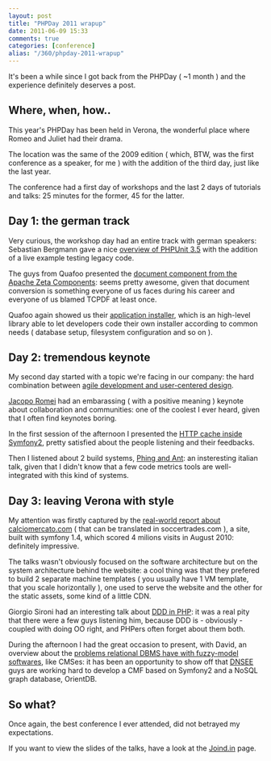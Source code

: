 ```yaml
---
layout: post
title: "PHPDay 2011 wrapup"
date: 2011-06-09 15:33
comments: true
categories: [conference]
alias: "/360/phpday-2011-wrapup"
---
```


It's been a while since I got back from the PHPDay ( ~1 month ) and the experience definitely deserves a post.
<!-- more -->

## Where, when, how..

This year's PHPDay has been held in Verona, the wonderful place where Romeo and Juliet had their drama.

The location was the same of the 2009 edition ( which, BTW, was the first conference as a speaker, for me ) with the addition of the third day, just like the last year.

The conference had a first day of workshops and the last 2 days of tutorials and talks: 25 minutes for the former, 45 for the latter.

## Day 1: the german track

Very curious, the workshop day had an entire track with german speakers: Sebastian Bergmann gave a nice [overview of PHPUnit 3.5](http://www.phpday.it/2011/session/testing-lamp-applications) with the addition of a live example testing legacy code.

The guys from Quafoo presented the [document component from the Apache Zeta Components](http://www.phpday.it/2011/session/any-any-convert-your-documents): seems pretty awesome, given that document conversion is something everyone of us faces during his career and everyone of us blamed TCPDF at least once.

Quafoo again showed us their [application installer](http://www.phpday.it/2011/session/generic-php-application-installer), which is an high-level library able to let developers code their own installer according to common needs ( database setup, filesystem configuration and so on ).

## Day 2: tremendous keynote

My second day started with a topic we're facing in our company: the hard combination between [agile development and user-centered design](http://www.phpday.it/2011/session/just-married-user-centred-design-and-agile).

[Jacopo Romei](http://www.phpday.it/2011/session/many-many-no-man-island) had an embarassing ( with a positive meaning ) keynote about collaboration and communities: one of the coolest I ever heard, given that I often find keynotes boring.

In the first session of the afternoon I presented the [HTTP cache inside Symfony2](http://www.phpday.it/2011/session/be-lazy-be-esi-http-caching-and-symfony2-0), pretty satisfied about the people listening and their feedbacks.

Then I listened about 2 build systems, [Phing and Ant](http://www.phpday.it/2011/session/phing-vs-ant-parola-chiave-automatizzare): an insteresting italian talk, given that I didn't know that a few code metrics tools are well-integrated with this kind of systems.

## Day 3: leaving Verona with style

My attention was firstly captured by the [real-world report about calciomercato.com](http://www.phpday.it/2011/session/symfony-e-grandi-numeri-si-pu-fare) ( that can be translated in soccertrades.com ), a site, built with symfony 1.4, which scored 4 milions visits in August 2010: definitely impressive.

The talks wasn't obviously focused on the software architecture but on the system architecture behind the website: a cool thing was that they prefered to build 2 separate machine templates ( you usually have 1 VM template, that you scale horizontally ), one used to serve the website and the other for the static assets, some kind of a little CDN.

Giorgio Sironi had an interesting talk about [DDD in PHP](http://www.phpday.it/2011/session/pursuing-domain-driven-design-practices-php): it was a real pity that there were a few guys listening him, because DDD is - obviously - coupled with doing OO right, and PHPers often forget about them both.

During the afternoon I had the great occasion to present, with David, an overview about the [problems relational DBMS have with fuzzy-model softwares](http://www.phpday.it/2011/session/cmf-pain-f), like CMSes: it has been an opportunity to show off that [DNSEE](http://www.dnsee.com/) guys are working hard to develop a CMF based on Symfony2 and a NoSQL graph database, OrientDB.

## So what?

Once again, the best conference I ever attended, did not betrayed my expectations.

If you want to view the slides of the talks, have a look at the [Joind.in](http://joind.in/event/view/472) page.

